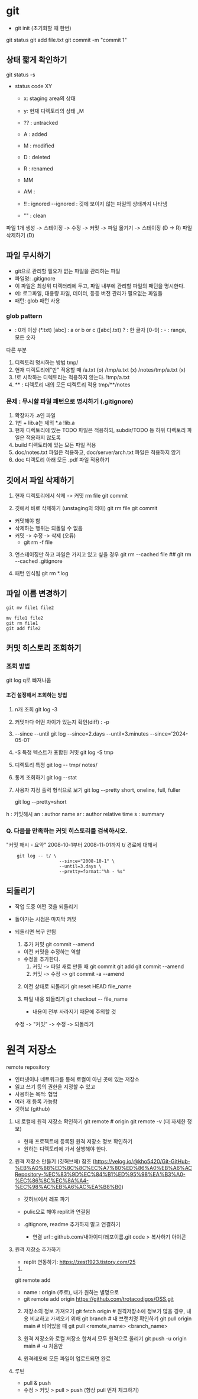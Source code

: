 # git 
- git init (초기화할 때 한번)

git status
git add file.txt
git commit -m "commit 1"


## 상태 짧게 확인하기
git status -s
- status code
	XY
	- x: staging area의 상태
	- y: 현재 디렉토리의 상태
	_M

	- ?? : untracked
	- A : added
	- M : modified
	- D : deleted
	- R : renamed
	- MM
	- AM :
	- !! : ignored
		--ignored : 깃에 보이지 않는 파일의 상태까지 나타냄
	- "" : clean

파일 1개 생성 -> 스테이징 -> 수정 -> 커밋 ->
파일 옮기기  -> 스테이징 (D -> R)
파일 삭제하기 (D)

## 파일 무시하기
- git으로 관리할 필요가 없는 파일을 관리하는 파일
- 파일명: .gitignore 
- 이 파일은 최상위 디렉터리에 두고, 파일 내부에 관리할 파일의 패턴을 명시한다.
- 예: 로그파일, 대용량 파일, 데이터, 등등 버전 관리가 필요없는 파일들
- 패턴: glob 패턴 사용

### glob pattern
* : 0개 이상 (*.txt)
[abc] : a or b or c ([abc].txt)
? : 한 글자
[0-9] : - : range, 모든 숫자

다른 부분
1. 디렉토리 명시하는 방법
	tmp/
2. 현재 디렉토리에"만" 적용할 때
	/a.txt (o)
	/tmp/a.txt (x)
	/notes/tmp/a.txt (x)
3. !로 시작하는 디렉토리는 적용하지 않는다.
	!tmp/a.txt
4. ** : 디렉토리 내의 모든 디렉토리 적용
	tmp/**/notes

### 문제 : 무시할 파일 패턴으로 명시하기 (.gitignore)
1. 확장자가 .a인 파일
2. 1번 + lib.a는 제외
	 *.a
	 !lib.a
4. 현재 디렉토리에 있는 TODO 파일은 적용하되, subdir/TODO 등 하위 디렉토리 파일은 적용하지 않도록
5. build 디렉토리에 있는 모든 파일 적용
6. doc/notes.txt 파일은 적용하고, doc/server/arch.txt 파일은 적용하지 않기
7. doc 디렉토리 아래 모든 .pdf 파일 적용하기


## 깃에서 파일 삭제하기
1. 현재 디렉토리에서 삭제 -> 커밋
		rm file
		git commit

3. 깃에서 바로 삭제하기 (unstaging의 의미)
	 git rm file
	 git commit

- 커밋해야 함
- 삭제하는 행위는 되돌릴 수 없음
- 커밋 -> 수정 -> 삭제 (오류)
	- git rm -f file

3. 언스테이징만 하고 파일은 가지고 있고 싶을 경우
	git rm --cached file ##
	git rm --cached .gitignore

4. 패턴 인식됨
	 git rm *.log


##  파일 이름 변경하기
	git mv file1 file2

	mv file1 file2
	git rm file1
	git add file2


## 커밋 히스토리 조회하기

### 조회 방법
git log
q로 빠져나옴

#### 조건 설정해서 조회하는 방법
1. n개 조회
	 git log -3

3. 커밋마다 어떤 차이가 있는지 확인(diff) : -p

5. --since --until
	 git log --since=2.days --until=3.minutes
	 --since='2024-05-01'

7. -S
	 특정 텍스트가 포함된 커밋
	 git log -S tmp

8. 디렉토리 특정
	 git log -- tmp/ notes/

10. 통계 조회하기
	 git log --stat

12. 사용자 지정 출력 형식으로 보기
	 git log --pretty
		short, oneline, full, fuller

	git log --pretty=short


h : 커밋해시
an : author name
ar : author relative time
s : summary

### Q. 다음을 만족하는 커밋 히스토리를 검색하시오.
"커밋 해시 - 요약"
2008-10-1부터 2008-11-01까지
t/ 경로에 대해서

```
	git log -- t/ \
					--since="2008-10-1" \
					--until=3.days \
					--pretty=format:"%h - %s"
```

## 되돌리기
- 작업 도중 어떤 것을 되돌리기
- 돌아가는 시점은 마지막 커밋
- 되돌리면 복구 안됨

	1) 추가 커밋
	git commit --amend

	- 이전 커밋을 수정하는 역할
	- 수정을 추가한다.
		1. 커밋 -> 파일 새로 만들 때
		git commit
		git add
		git commit --amend
		2. 커밋 -> 수정 -> git commit -a --amend

	2) 이전 상태로 되돌리기
		git reset HEAD file_name

	3) 파일 내용 되돌리기
		git checkout -- file_name
		- 내용이 전부 사라지기 때문에 주의할 것

	수정 -> "커밋" -> 수정 -> 되돌리기


# 원격 저장소
remote repository
- 인터넷이나 네트워크를 통해 로컬이 아닌 곳에 있는 저장소
- 읽고 쓰기 등의 권한을 지정할 수 있고
- 사용하는 목적: 협업
- 여러 개 등록 가능함
- 깃허브 (github)

1. 내 로컬에 원격 저장소 확인하기
	 git remote   # origin
	 git remote -v (더 자세한 정보)

	 - 현재 프로젝트에 등록된 원격 저장소 정보 확인하기
	 - 원하는 디렉토리에 가서 실행해야 한다.

3. 원격 저장소 만들기 (깃허브에)
	 참조 (https://velog.io/@kho5420/Git-GitHub-%EB%A0%88%ED%8C%8C%EC%A7%80%ED%86%A0%EB%A6%ACRepository-%EC%83%9D%EC%84%B1%ED%95%98%EA%B3%A0-%EC%86%8C%EC%8A%A4-%EC%98%AC%EB%A6%AC%EA%B8%B0)
	 - 깃허브에서 레포 파기
	 - pulic으로 해야 replit과 연결됨
	 - .gitignore, readme 추가하지 말고 연결하기

		- 연결 url : github.com/내아이디/레포이름.git
			code > 복사하기 아이콘

4. 원격 저장소 추가하기
	 - replit 연동하기: https://zest1923.tistory.com/25

	1)
	git remote add <name> <url>
	- name : origin (주로), 내가 원하는 별명으로
	- git remote add origin https://github.com/trotacodigos/OSS.git

	2) 저장소의 정보 가져오기
	git fetch origin # 원격저장소에 정보가 많을 경우, 내용 비교하고 가져오기 위해
	git branch # 내 브랜치명 확인하기
	git pull origin main # 비어있을 때
	git pull <remote_name> <branch_name>

	3) 원격 저장소와 로컬 저장소 합쳐서 모두 원격으로 올리기
	git push -u origin main # -u 처음만

	4) 원격레포에 모든 파일이 업로드되면 완료



5. 루틴

	- pull & push
	- 수정 > 커밋 > pull > push (항상 pull 먼저 체크하기)
